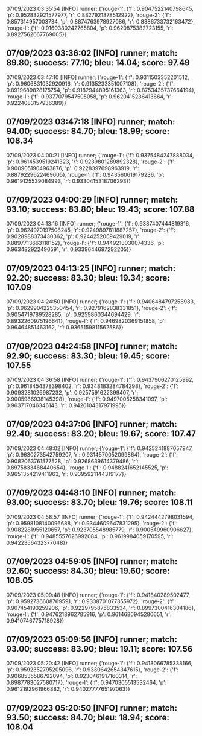 07/09/2023 03:35:54  [INFO] runner; {'rouge-1': {'f': 0.9047522140798645, 'p': 0.952832921577977, 'r': 0.8827921878512922}, 'rouge-2': {'f': 0.857314957003734, 'p': 0.8874763978927086, 'r': 0.8386733732163472}, 'rouge-l': {'f': 0.9160380242765804, 'p': 0.9620875382723155, 'r': 0.8927562667769005}}
## 07/09/2023 03:36:02  [INFO] runner; match: 89.80; success: 77.10; bleu: 14.04; score: 97.49

07/09/2023 03:47:10  [INFO] runner; {'rouge-1': {'f': 0.9311503352201512, 'p': 0.9606831032920916, 'r': 0.9135233351007108}, 'rouge-2': {'f': 0.8919689828175754, 'p': 0.9182944895161363, 'r': 0.8753435737664194}, 'rouge-l': {'f': 0.9377079547505058, 'p': 0.9620415236413664, 'r': 0.9224083157936389}}
## 07/09/2023 03:47:18  [INFO] runner; match: 94.00; success: 84.70; bleu: 18.99; score: 108.34

07/09/2023 04:00:21  [INFO] runner; {'rouge-1': {'f': 0.9375484247888034, 'p': 0.9614539519241323, 'r': 0.9239801289892328}, 'rouge-2': {'f': 0.9009051904963876, 'p': 0.9228397698963919, 'r': 0.8879229622469605}, 'rouge-l': {'f': 0.943560619179236, 'p': 0.9619125539084993, 'r': 0.9330415318706293}}
## 07/09/2023 04:00:29  [INFO] runner; match: 93.10; success: 83.80; bleu: 19.43; score: 107.88

07/09/2023 04:13:16  [INFO] runner; {'rouge-1': {'f': 0.9387407444819316, 'p': 0.9624970197508245, 'r': 0.9249897811887257}, 'rouge-2': {'f': 0.9028988373430362, 'p': 0.9244252069429019, 'r': 0.8897713663118152}, 'rouge-l': {'f': 0.9449213030074336, 'p': 0.963482922490591, 'r': 0.9339644697292205}}
## 07/09/2023 04:13:25  [INFO] runner; match: 92.20; success: 83.30; bleu: 19.34; score: 107.09

07/09/2023 04:24:50  [INFO] runner; {'rouge-1': {'f': 0.9406484797258983, 'p': 0.9629904225350454, 'r': 0.9279162838331851}, 'rouge-2': {'f': 0.9054719789528285, 'p': 0.9259860344694429, 'r': 0.8932260975196641}, 'rouge-l': {'f': 0.9469820369151858, 'p': 0.96464851463162, 'r': 0.9365159811562586}}
## 07/09/2023 04:24:58  [INFO] runner; match: 92.90; success: 83.30; bleu: 19.45; score: 107.55

07/09/2023 04:36:58  [INFO] runner; {'rouge-1': {'f': 0.9437906270125992, 'p': 0.9618454378398402, 'r': 0.9348183284784298}, 'rouge-2': {'f': 0.9093281026987232, 'p': 0.9257591622399407, 'r': 0.9005966938145398}, 'rouge-l': {'f': 0.9497005258341097, 'p': 0.963717046346143, 'r': 0.9426104317971995}}
## 07/09/2023 04:37:06  [INFO] runner; match: 92.40; success: 83.20; bleu: 19.67; score: 107.47

07/09/2023 04:48:02  [INFO] runner; {'rouge-1': {'f': 0.9425241887057947, 'p': 0.9630273542759207, 'r': 0.9314570052099864}, 'rouge-2': {'f': 0.9082063761577528, 'p': 0.9268639614379486, 'r': 0.8975833468440654}, 'rouge-l': {'f': 0.9488241652145525, 'p': 0.9651354219411963, 'r': 0.9395921144319177}}
## 07/09/2023 04:48:10  [INFO] runner; match: 93.00; success: 83.70; bleu: 19.76; score: 108.11

07/09/2023 04:58:57  [INFO] runner; {'rouge-1': {'f': 0.9424442798031594, 'p': 0.9598108140096688, 'r': 0.9344609647831295}, 'rouge-2': {'f': 0.9082281955120657, 'p': 0.923705548985779, 'r': 0.900549960906627}, 'rouge-l': {'f': 0.9485557626992084, 'p': 0.9619984059170595, 'r': 0.9422356432377048}}
## 07/09/2023 04:59:05  [INFO] runner; match: 92.60; success: 84.30; bleu: 19.60; score: 108.05

07/09/2023 05:09:48  [INFO] runner; {'rouge-1': {'f': 0.941840289502477, 'p': 0.9592736608769591, 'r': 0.9338701077355972}, 'rouge-2': {'f': 0.907454193259206, 'p': 0.9229795875833534, 'r': 0.8997300416304186}, 'rouge-l': {'f': 0.9476218962785916, 'p': 0.9614680945280651, 'r': 0.9410746775718928}}
## 07/09/2023 05:09:56  [INFO] runner; match: 93.00; success: 83.90; bleu: 19.11; score: 107.56

07/09/2023 05:20:42  [INFO] runner; {'rouge-1': {'f': 0.9413066785338166, 'p': 0.9592352795205096, 'r': 0.9330642654347615}, 'rouge-2': {'f': 0.9068535586792094, 'p': 0.9230461917160314, 'r': 0.8987783027580717}, 'rouge-l': {'f': 0.9470305513532464, 'p': 0.9612192961966882, 'r': 0.9402777765197063}}

## 07/09/2023 05:20:50  [INFO] runner; match: 93.50; success: 84.70; bleu: 18.94; score: 108.04